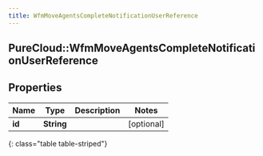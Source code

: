 ```yaml
---
title: WfmMoveAgentsCompleteNotificationUserReference
---
```

## PureCloud::WfmMoveAgentsCompleteNotificationUserReference

## Properties

|Name | Type | Description | Notes|
|------------ | ------------- | ------------- | -------------|
| **id** | **String** |  | [optional] |
{: class="table table-striped"}


